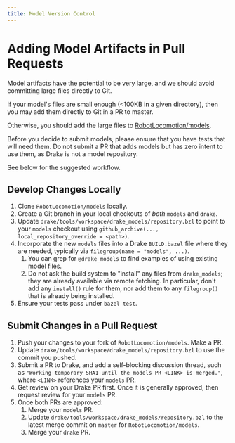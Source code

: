```yaml
---
title: Model Version Control
---
```



# Adding Model Artifacts in Pull Requests

Model artifacts have the potential to be very large, and we should avoid
committing large files directly to Git.

If your model's files are small enough (<100KB in a given directory), then you
may add them directly to Git in a PR to master.

Otherwise, you should add the large files to
[RobotLocomotion/models](https://github.com/RobotLocomotion/models).

Before you decide to submit models, please ensure that you have tests that
will need them. Do not submit a PR that adds models but has zero intent to use
them, as Drake is not a model repository.

See below for the suggested workflow.

## Develop Changes Locally

1. Clone ``RobotLocomotion/models`` locally.
2. Create a Git branch in your local checkouts of *both* ``models`` and
   ``drake``.
3. Update ``drake/tools/workspace/drake_models/repository.bzl`` to point to your
   ``models`` checkout using
   ``github_archive(..., local_repository_override = <path>)``.
4. Incorporate the new ``models`` files into a Drake ``BUILD.bazel`` file where
   they are needed, typically via ``filegroup(name = "models", ...)``.
   1. You can grep for ``@drake_models`` to find examples of using existing
      model files.
   2. Do not ask the build system to "install" any files from ``drake_models``;
      they are already available via remote fetching. In particular, don't add
      any ``install()`` rule for them, nor add them to any ``filegroup()`` that
      is already being installed.
5. Ensure your tests pass under ``bazel test``.

## Submit Changes in a Pull Request

1. Push your changes to your fork of ``RobotLocomotion/models``. Make a PR.
2. Update ``drake/tools/workspace/drake_models/repository.bzl`` to use the
   commit you pushed.
3. Submit a PR to Drake, and add a self-blocking discussion thread, such as
   ``"Working temporary SHA1 until the models PR <LINK> is merged."``,
   where ``<LINK>`` references your ``models`` PR.
4. Get review on your Drake PR first. Once it is generally approved, then
   request review for your ``models`` PR.
5. Once both PRs are approved:
   1. Merge your ``models`` PR.
   2. Update ``drake/tools/workspace/drake_models/repository.bzl`` to the latest
      merge commit on ``master`` for ``RobotLocomotion/models``.
   3. Merge your ``drake`` PR.
